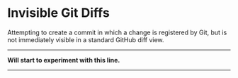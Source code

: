 # Invisible Git Diffs

Attempting to create a commit in which a change is registered by Git, but is not immediately visible in a standard GitHub diff view.

---

​​**Will start t​o experiment​ ​with this line.**​

---
